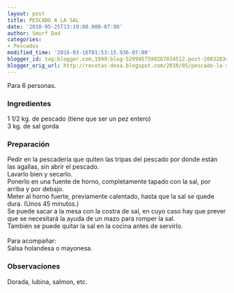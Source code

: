 ```yaml
---
layout: post
title: PESCADO A LA SAL
date: '2010-05-25T13:19:00.000-07:00'
author: Smurf Dad
categories:
- Pescados
modified_time: '2016-03-16T01:53:15.936-07:00'
blogger_id: tag:blogger.com,1999:blog-5299957599287034512.post-2083283451899967330
blogger_orig_url: http://recetas-desa.blogspot.com/2010/05/pescado-la-sal.html
---
```


Para 6 personas.<br /><h3>Ingredientes</h3>1 1/2 kg. de pescado (tiene que ser un pez entero)<br />3 kg. de sal gorda<br /><h3>Preparación</h3>Pedir en la pescadería que quiten las tripas del pescado por donde están las agallas, sin abrir el pescado.<br />Lavarlo bien y secarlo.<br />Ponerlo en una fuente de horno, completamente tapado con la sal, por arriba y por debajo.<br />Meter al horno fuerte, previamente calentado, hasta que la sal se quede dura. (Unos 45 minutos.)<br />Se puede sacar a la mesa con la costra de sal, en cuyo caso hay que prever que se necesitará la ayuda de un mazo para romper la sal.<br />También se puede quitar la sal en la cocina antes de servirlo.<br /><br />Para acompañar:<br />Salsa holandesa o mayonesa.<br /><h3>Observaciones</h3>Dorada, lubina, salmon, etc.